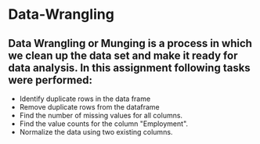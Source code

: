 # Data-Wrangling
## Data Wrangling or Munging is a process in which we clean up the data set and make it ready for data analysis. In this assignment following tasks were performed:
- Identify duplicate rows in the data frame
- Remove duplicate rows from the dataframe
- Find the number of missing values for all columns.
- Find the value counts for the column "Employment".
- Normalize the data using two existing columns.  
